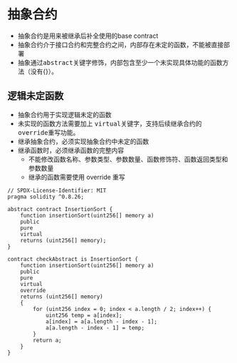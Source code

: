 # 抽象合约
- 抽象合约是用来被继承后补全使用的base contract
- 抽象合约介于接口合约和完整合约之间，内部存在未定的函数，不能被直接部署
- 抽象通过<kbd>abstract</kbd>关键字修饰，内部包含至少一个未实现具体功能的函数方法（没有{}）。

## 逻辑未定函数
- 抽象合约用于实现逻辑未定的函数 
- 未实现的函数方法需要加上 <kbd>virtual</kbd>关键字，支持后续继承合约的<kbd>override</kbd>重写功能。
- 继承抽象合约，必须实现抽象合约中未定的函数
- 继承函数时，必须继承函数的完整内容
  - 不能修改函数名称、参数类型、参数数量、函数修饰符、函数返回类型和参数数量
  - 继承的函数需要使用 override 重写
```solidity
// SPDX-License-Identifier: MIT
pragma solidity ^0.8.26;

abstract contract InsertionSort {
    function insertionSort(uint256[] memory a)
    public
    pure
    virtual
    returns (uint256[] memory);
}

contract checkAbstract is InsertionSort {
    function insertionSort(uint256[] memory a)
    public
    pure
    virtual
    override
    returns (uint256[] memory)
    {
        for (uint256 index = 0; index < a.length / 2; index++) {
            uint256 temp = a[index];
            a[index] = a[a.length - index - 1];
            a[a.length - index - 1] = temp;
        }
        return a;
    }
}
```
